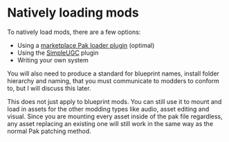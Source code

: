 # Natively loading mods
To natively load mods, there are a few options:
- Using a [marketplace Pak loader plugin](https://www.unrealengine.com/marketplace/en-US/product/pak-loader-plugin) (optimal)
- Using the [SimpleUGC](https://forums.unrealengine.com/t/inside-unreal-adding-mod-support-with-the-simple-ugc-plugin/147657/57) plugin
- Writing your own system

You will also need to produce a standard for blueprint names, install folder hierarchy and naming, that you must communicate to modders to conform to, but I will discuss this later.

This does not just apply to blueprint mods. You can still use it to mount and load in assets for the other modding types like audio, asset editing and visual. Since you are mounting every asset inside of the pak file regardless, any asset replacing an existing one will still work in the same way as the normal Pak patching method.
